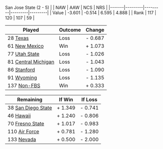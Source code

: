San Jose State (2 - 5)
|       |   NAW   |   AAW   |   NCS   |   NRS   |
|-------|---------|---------|---------|---------|
| Value |  -3.601 |  -0.514 |   6.595 |   4.888 |
| Rank  |     117 |     120 |     107 |      59 |

| Played                    | Outcome    |  Change  |
|---------------------------|------------|----------|
|  28 [Texas                 ](Texas.md)| Loss       | -  0.687 |
|  61 [New Mexico            ](NewMexico.md)| Win        | +  1.073 |
|  77 [Utah State            ](UtahState.md)| Loss       | -  1.026 |
|  81 [Central Michigan      ](CentralMichigan.md)| Loss       | -  1.043 |
|  86 [Stanford              ](Stanford.md)| Loss       | -  1.090 |
|  91 [Wyoming               ](Wyoming.md)| Loss       | -  1.135 |
| 137 [Non-FBS               ](NonFBS.md)| Win        | +  0.333 |

| Remaining                 |  If Win  |  If Loss |
|---------------------------|----------|----------|
|  38 [San Diego State       ](SanDiegoState.md)| +  1.349 | -  0.741 |
|  46 [Hawaii                ](Hawaii.md)| +  1.240 | -  0.806 |
|  70 [Fresno State          ](FresnoState.md)| +  1.017 | -  0.983 |
| 110 [Air Force             ](AirForce.md)| +  0.781 | -  1.280 |
| 133 [Nevada                ](Nevada.md)| +  0.500 | -  2.000 |

